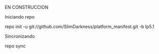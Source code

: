 EN CONSTRUCCION

Iniciando repo

repo init -u git://github.com/SlimDarkness/platform_manifest.git -b lp5.1

Sincronizando

repo sync
